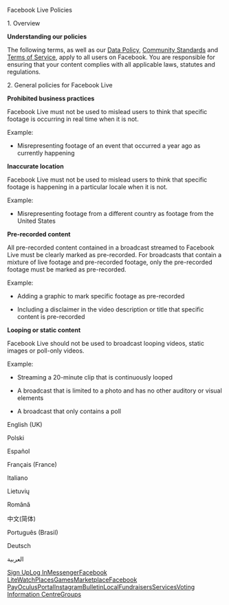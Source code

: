 Facebook Live Policies

1\. Overview

**Understanding our policies**

The following terms, as well as our [Data Policy](https://www.facebook.com/about/privacy/), [Community Standards](https://www.facebook.com/communitystandards/) and [Terms of Service](https://www.facebook.com/legal/terms), apply to all users on Facebook. You are responsible for ensuring that your content complies with all applicable laws, statutes and regulations.

2\. General policies for Facebook Live

**Prohibited business practices**

Facebook Live must not be used to mislead users to think that specific footage is occurring in real time when it is not.

Example:

*   Misrepresenting footage of an event that occurred a year ago as currently happening

**Inaccurate location**

Facebook Live must not be used to mislead users to think that specific footage is happening in a particular locale when it is not.

Example:

*   Misrepresenting footage from a different country as footage from the United States

**Pre-recorded content**

All pre-recorded content contained in a broadcast streamed to Facebook Live must be clearly marked as pre-recorded. For broadcasts that contain a mixture of live footage and pre-recorded footage, only the pre-recorded footage must be marked as pre-recorded.

Example:

*   Adding a graphic to mark specific footage as pre-recorded

*   Including a disclaimer in the video description or title that specific content is pre-recorded

**Looping or static content**

Facebook Live should not be used to broadcast looping videos, static images or poll-only videos.

Example:

*   Streaming a 20-minute clip that is continuously looped

*   A broadcast that is limited to a photo and has no other auditory or visual elements

*   A broadcast that only contains a poll

English (UK)

Polski

Español

Français (France)

Italiano

Lietuvių

Română

中文(简体)

Português (Brasil)

Deutsch

العربية

[Sign Up](https://www.facebook.com/reg/)[Log In](https://www.facebook.com/login/)[Messenger](https://l.facebook.com/l.php?u=https%3A%2F%2Fmessenger.com%2F&h=AT0nYjeJ7BBu54-N9XzsX9O2qXyKmrsX3_DqHudUByZAeF9BusAmPr06MftyjmXlWPBC8poT1YJnouuLF_xkFXlYjswGpCoS30nki3Orl3zyIuOOTN-V_z2vAu6KaUeQyt41eeBiGc1AqBwkJ4FVIvXsSoYSyB4DWNxcMw)[Facebook Lite](https://www.facebook.com/lite/)[Watch](https://en-gb.facebook.com/watch/)[Places](https://www.facebook.com/places/)[Games](https://www.facebook.com/games/)[Marketplace](https://www.facebook.com/marketplace/)[Facebook Pay](https://pay.facebook.com/)[Oculus](https://l.facebook.com/l.php?u=https%3A%2F%2Fwww.oculus.com%2F&h=AT0nYjeJ7BBu54-N9XzsX9O2qXyKmrsX3_DqHudUByZAeF9BusAmPr06MftyjmXlWPBC8poT1YJnouuLF_xkFXlYjswGpCoS30nki3Orl3zyIuOOTN-V_z2vAu6KaUeQyt41eeBiGc1AqBwkJ4FVIvXsSoYSyB4DWNxcMw)[Portal](https://portal.facebook.com/)[Instagram](https://l.facebook.com/l.php?u=https%3A%2F%2Fwww.instagram.com%2F&h=AT0nYjeJ7BBu54-N9XzsX9O2qXyKmrsX3_DqHudUByZAeF9BusAmPr06MftyjmXlWPBC8poT1YJnouuLF_xkFXlYjswGpCoS30nki3Orl3zyIuOOTN-V_z2vAu6KaUeQyt41eeBiGc1AqBwkJ4FVIvXsSoYSyB4DWNxcMw)[Bulletin](https://www.bulletin.com/)[Local](https://www.facebook.com/local/lists/245019872666104/)[Fundraisers](https://www.facebook.com/fundraisers/)[Services](https://www.facebook.com/biz/directory/)[Voting Information Centre](https://www.facebook.com/votinginformationcenter/?entry_point=c2l0ZQ%3D%3D)[Groups](https://www.facebook.com/groups/explore/)